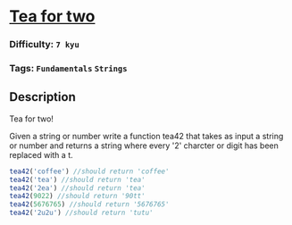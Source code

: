 # [Tea for two](https://www.codewars.com/kata/555a7dc335d4c407af00006e)

### Difficulty: `7 kyu`

### Tags: `Fundamentals` `Strings`

## Description

Tea for two!

Given a string or number write a function tea42 that takes as input a string or number and returns a string where every '2' charcter or digit has been replaced with a t.

```js
tea42('coffee') //should return 'coffee'
tea42('tea') //should return 'tea'
tea42('2ea') //should return 'tea'
tea42(9022) //should return '90tt'
tea42(5676765) //should return '5676765'
tea42('2u2u') //should return 'tutu'
```